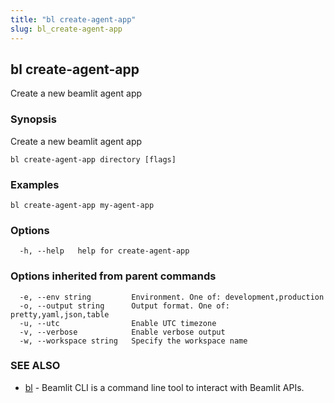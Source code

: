 ```yaml
---
title: "bl create-agent-app"
slug: bl_create-agent-app
---
```

## bl create-agent-app

Create a new beamlit agent app

### Synopsis

Create a new beamlit agent app

```
bl create-agent-app directory [flags]
```

### Examples

```
bl create-agent-app my-agent-app
```

### Options

```
  -h, --help   help for create-agent-app
```

### Options inherited from parent commands

```
  -e, --env string         Environment. One of: development,production
  -o, --output string      Output format. One of: pretty,yaml,json,table
  -u, --utc                Enable UTC timezone
  -v, --verbose            Enable verbose output
  -w, --workspace string   Specify the workspace name
```

### SEE ALSO

* [bl](bl.md)	 - Beamlit CLI is a command line tool to interact with Beamlit APIs.

